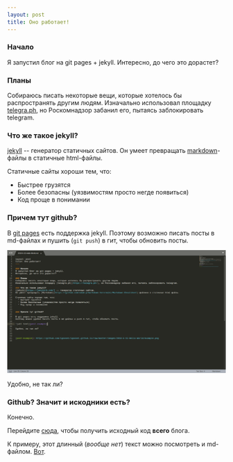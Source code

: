 ```yaml
---
layout: post
title: Оно работает!
---
```


### Начало
Я запустил блог на git pages + jekyll.
Интересно, до чего это дорастет?


### Планы
Собираюсь писать некоторые вещи, которые хотелось бы распространять другим людям.
Изначально использовал площадку [telegra.ph](https://telegra.ph/), но Роскомнадзор забанил его, пытаясь заблокировать telegram.


### Что же такое jekyll?
[jekyll](https://jekyllrb.com/) -- генератор статичных сайтов.
Он умеет превращать [markdown](https://github.com/adam-p/markdown-here/wiki/Markdown-Cheatsheet)-файлы в статичные html-файлы.

Статичные сайты хороши тем, что:
  * Быстрее грузятся
  * Более безопасны (уязвимостям просто негде появиться)
  * Код проще в понимании


### Причем тут github?
В [git pages](https://pages.github.com/) есть поддержка jekyll.
Поэтому возможно писать посты в md-файлах и пушить (`git push`) в гит, чтобы обновить посты.

![alt text][post-example]

Удобно, не так ли?


### Github? Значит и искодники есть?
Конечно.

Перейдите [сюда](https://pages.github.com/), чтобы получить исходный код **всего** блога.

К примеру, этот длинный (*вообще нет*) текст можно посмотреть и md-файлом.
[Вот](https://raw.githubusercontent.com/igoose1/igoose1.github.io/master/_posts/2018-6-15-Hello-World.md). 



[post-example]: https://github.com/igoose1/igoose1.github.io/raw/master/images/2018-6-15-Hello-World/example.png
